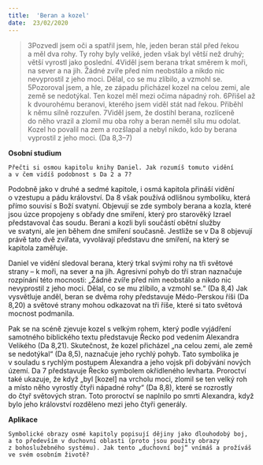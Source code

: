 ```yaml
---
title:  'Beran a kozel'
date:  23/02/2020
---
```


> <p></p>
> 3Pozvedl jsem oči a spatřil jsem, hle, jeden beran stál před řekou a měl dva rohy. Ty rohy byly veliké, jeden však byl větší než druhý; větší vyrostl jako poslední. 4Viděl jsem berana trkat směrem k moři, na sever a na jih. Žádné zvíře před ním neobstálo a nikdo nic nevyprostil z jeho moci. Dělal, co se mu zlíbilo, a vzmohl se. 5Pozoroval jsem, a hle, ze západu přicházel kozel na celou zemi, ale země se nedotýkal. Ten kozel měl mezi očima nápadný roh. 6Přišel až k dvourohému beranovi, kterého jsem viděl stát nad řekou. Přiběhl k němu silně rozzuřen. 7Viděl jsem, že dostihl berana, rozlíceně do něho vrazil a zlomil mu oba rohy a beran neměl sílu mu odolat. Kozel ho povalil na zem a rozšlapal a nebyl nikdo, kdo by berana vyprostil z jeho moci. (Da 8,3–7)

**Osobní studium**

`Přečti si osmou kapitolu knihy Daniel. Jak rozumíš tomuto vidění a v čem vidíš podobnost s Da 2 a 7?`

Podobně jako v druhé a sedmé kapitole, i osmá kapitola přináší vidění o vzestupu a pádu království. Da 8 však používá odlišnou symboliku, která přímo souvisí s Boží svatyní. Objevují se zde symboly berana a kozla, které jsou úzce propojeny s obřady dne smíření, který pro starověký Izrael představoval čas soudu. Berani a kozli byli součástí obětní služby ve svatyni, ale jen během dne smíření současně. Jestliže se v Da 8 objevují právě tato dvě zvířata, vyvolávají představu dne smíření, na který se kapitola zaměřuje.

Daniel ve vidění sledoval berana, který trkal svými rohy na tři světové strany – k moři, na sever a na jih. Agresivní pohyb do tří stran naznačuje rozpínání této mocnosti: „Žádné zvíře před ním neobstálo a nikdo nic nevyprostil z jeho moci. Dělal, co se mu zlíbilo, a vzmohl se.“ (Da 8,4) Jak vysvětluje anděl, beran se dvěma rohy představuje Médo-Perskou říši (Da 8,20) a světové strany mohou odkazovat na tři říše, které si tato světová mocnost podmanila.

Pak se na scéně zjevuje kozel s velkým rohem, který podle vyjádření samotného biblického textu představuje Řecko pod vedením Alexandra Velikého (Da 8,21). Skutečnost, že kozel přicházel „na celou zemi, ale země se nedotýkal“ (Da 8,5), naznačuje jeho rychlý pohyb. Tato symbolika je v souladu s rychlým postupem Alexandra a jeho vojsk při dobývání nových území. Da 7 představuje Řecko symbolem okřídleného levharta. Proroctví také ukazuje, že když „byl [kozel] na vrcholu moci, zlomil se ten velký roh a místo něho vyrostly čtyři nápadné rohy“ (Da 8,8), které se rozrostly do čtyř světových stran. Toto proroctví se naplnilo po smrti Alexandra, když bylo jeho království rozděleno mezi jeho čtyři generály.

**Aplikace**

`Symbolické obrazy osmé kapitoly popisují dějiny jako dlouhodobý boj, a to především v duchovní oblasti (proto jsou použity obrazy z bohoslužebného systému). Jak tento „duchovní boj“ vnímáš a prožíváš ve svém osobním životě?`